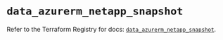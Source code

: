 # `data_azurerm_netapp_snapshot`

Refer to the Terraform Registry for docs: [`data_azurerm_netapp_snapshot`](https://registry.terraform.io/providers/hashicorp/azurerm/4.18.0/docs/data-sources/netapp_snapshot).
